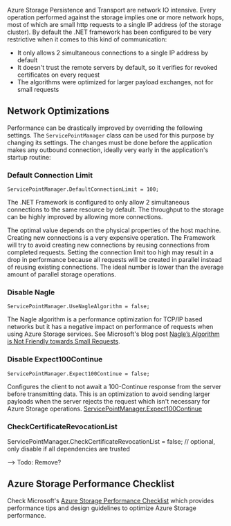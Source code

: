 Azure Storage Persistence and Transport are network IO intensive. Every operation performed against the storage implies one or more network hops, most of which are small http requests to a single IP address (of the storage cluster). By default the .NET framework has been configured to be very restrictive when it comes to this kind of communication:
- It only allows 2 simultaneous connections to a single IP address by default
- It doesn't trust the remote servers by default, so it verifies for revoked certificates on every request
- The algorithms were optimized for larger payload exchanges, not for small requests

	
## Network Optimizations

Performance can be drastically improved by overriding the following settings. The `ServicePointManager` class can be used for this purpose by changing its settings. The changes must be done before the application makes any outbound connection, ideally very early in the application's startup routine:


### Default Connection Limit

	ServicePointManager.DefaultConnectionLimit = 100;

The .NET Framework is configured to only allow 2 simultaneous connections to the same resource by default. The throughput to the storage can be highly improved by allowing more connections. 

The optimal value depends on the physical properties of the host machine. Creating new connections is a very expensive operation. The Framework will try to avoid creating new connections by reusing connections from completed requests. Setting the connection limit too high may result in a drop in performance because all requests will be created in parallel instead of reusing existing connections. The ideal number is lower than the average amount of parallel storage operations.


### Disable Nagle

	ServicePointManager.UseNagleAlgorithm = false;

The Nagle algorithm is a performance optimization for TCP/IP based networks but it has a negative impact on performance of requests when using Azure Storage services. See Microsoft's blog post [Nagle’s Algorithm is Not Friendly towards Small Requests](https://blogs.msdn.microsoft.com/windowsazurestorage/2010/06/25/nagles-algorithm-is-not-friendly-towards-small-requests/).


### Disable Expect100Continue

	ServicePointManager.Expect100Continue = false; 

Configures the client to not await a 100-Continue response from the server before transmitting data. This is an optimization to avoid sending larger payloads when the server rejects the request which isn't necessary for Azure Storage operations.
[ServicePointManager.Expect100Continue](https://msdn.microsoft.com/en-us/library/system.net.servicepointmanager.expect100continue.aspx)


### CheckCertificateRevocationList

  ServicePointManager.CheckCertificateRevocationList = false; // optional, only disable if all dependencies are trusted	

--> Todo: Remove?


## Azure Storage Performance Checklist

Check Microsoft's [Azure Storage Performance Checklist](https://azure.microsoft.com/en-us/documentation/articles/storage-performance-checklist/) which provides performance tips and design guidelines to optimize Azure Storage performance.